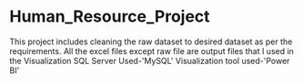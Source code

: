 # Human_Resource_Project


This project includes cleaning the raw dataset to desired dataset as per the requirements.
All the excel files except raw file are output files that I used in the Visualization
SQL Server Used-'MySQL'
Visualization tool used-'Power BI'
